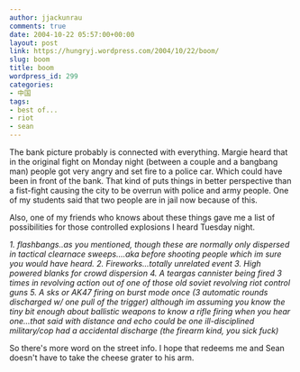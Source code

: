 ```yaml
---
author: jjackunrau
comments: true
date: 2004-10-22 05:57:00+00:00
layout: post
link: https://hungryj.wordpress.com/2004/10/22/boom/
slug: boom
title: boom
wordpress_id: 299
categories:
- 中国
tags:
- best of...
- riot
- sean
---
```


The bank picture probably is connected with everything.  Margie heard that in the original fight on Monday night (between a couple and a bangbang man) people got very angry and set fire to a police car.  Which could have been in front of the bank.  That kind of puts things in better perspective than a fist-fight causing the city to be overrun with police and army people.  One of my students said that two people are in jail now because of this.

Also, one of my friends who knows about these things gave me a list of possibilities for those controlled explosions I heard Tuesday night.

_1. flashbangs..as you mentioned, though these are normally only dispersed in tactical clearnace sweeps....aka before shooting people which im sure you would have heard.
2.  Fireworks...totally unrelated event
3.  High powered blanks for crowd dispersion
4.  A teargas cannister being fired 3 times in revolving action out of one of those old soviet revolving riot control guns
5.  A sks or AK47 firing on burst mode once (3 automatic rounds discharged w/ one pull of the trigger) although im assuming you know the tiny bit enough about ballistic weapons to know a rifle firing when you hear one...that said with distance and echo could be one ill-disciplined
military/cop had a accidental discharge (the firearm kind, you sick fuck)_

So there's more word on the street info.  I hope that redeems me and Sean doesn't have to take the cheese grater to his arm.

